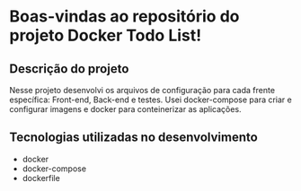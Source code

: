 # Boas-vindas ao repositório do projeto Docker Todo List!
## Descrição do projeto
Nesse projeto desenvolvi os arquivos de configuração para cada frente específica: Front-end, Back-end e testes. Usei docker-compose para criar e configurar imagens e docker para conteinerizar as aplicações.

## Tecnologias utilizadas no desenvolvimento
- docker
- docker-compose
- dockerfile

